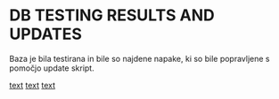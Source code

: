 # DB TESTING RESULTS AND UPDATES

Baza je bila testirana in bile so najdene napake, ki so bile popravljene s pomočjo update skript.

[text](mongoFindBadData.js)
[text](mongoUpdate1.js)
[text](mongoUpdate2.js)